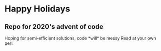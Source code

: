 <h1>Happy Holidays</h1>
<h2>Repo for 2020's advent of code</h2>
Hoping for semi-efficient solutions, code *will* be messy
Read at your own peril
